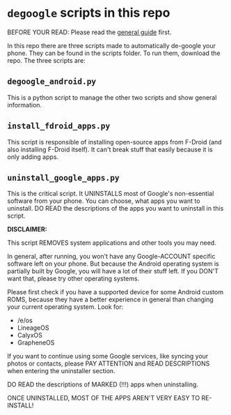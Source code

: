 # `degoogle` scripts in this repo
BEFORE YOUR READ: Please read the [general guide](https://github.com/dim0ndkiller/degoogle/blob/main/de-google%20android.md) first.

In this repo there are three scripts made to automatically de-google your phone. They can be found in the scripts folder. To run them, download the repo. The three scripts are:
## `degoogle_android.py`
This is a python script to manage the other two scripts and show general information.
## `install_fdroid_apps.py`
This script is responsible of installing open-source apps from F-Droid (and also installing F-Droid itself). It can't break stuff that easily because it is only adding apps.
## `uninstall_google_apps.py`
This is the critical script. It UNINSTALLS most of Google's non-essential software from your phone. You can choose, what apps you want to uninstall. DO READ the descriptions of the apps you want to uninstall in this script.


**DISCLAIMER:**

This script REMOVES system applications and other tools you may need.

In general, after running, you won't have any Google-ACCOUNT specific software left on your phone. But because the Android operating system is partially built by Google, you will have a lot of their stuff left. If you DON'T want that, please try other operating systems.

Please first check if you have a supported device for some Android custom ROMS, because they have a better experience in general than changing your current operating system. Look for:
- /e/os
- LineageOS
- CalyxOS
- GrapheneOS

If you want to continue using some Google services, like syncing your photos or contacts, please PAY ATTENTION and READ DESCRIPTIONS when entering the uninstaller section.

DO READ the descriptions of MARKED (!!!) apps when uninstalling.

ONCE UNINSTALLED, MOST OF THE APPS AREN'T VERY EASY TO RE-INSTALL!
